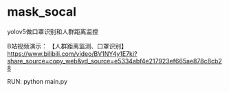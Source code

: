 # mask_socal
yolov5做口罩识别和人群距离监控


B站视频演示：
【人群距离监测、口罩识别】 https://www.bilibili.com/video/BV1NY4y1E7ki?share_source=copy_web&vd_source=e5334abf4e217923ef665ae878c8cb28


RUN:
python main.py
